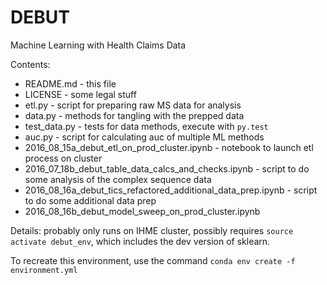 # DEBUT

Machine Learning with Health Claims Data

Contents:

* README.md - this file
* LICENSE - some legal stuff
* etl.py - script for preparing raw MS data for analysis
* data.py - methods for tangling with the prepped data
* test_data.py - tests for data methods, execute with `py.test`
* auc.py - script for calculating auc of multiple ML methods
* 2016_08_15a_debut_etl_on_prod_cluster.ipynb - notebook to launch etl process on cluster
* 2016_07_18b_debut_table_data_calcs_and_checks.ipynb - script to do some analysis of the complex sequence data
* 2016_08_16a_debut_tics_refactored_additional_data_prep.ipynb - script to do some additional data prep
* 2016_08_16b_debut_model_sweep_on_prod_cluster.ipynb

Details: probably only runs on IHME cluster, possibly requires `source
activate debut_env`, which includes the dev version of sklearn.

To recreate this environment, use the command `conda env create -f environment.yml`


